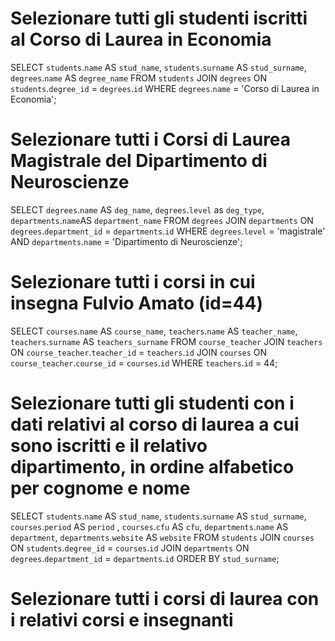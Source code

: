# Selezionare tutti gli studenti iscritti al Corso di Laurea in Economia
SELECT `students`.`name` AS `stud_name`, `students`.`surname` AS `stud_surname`, `degrees`.`name` AS `degree_name`
FROM `students`
JOIN `degrees` ON `students`.`degree_id` = `degrees`.`id`
WHERE `degrees`.`name` = 'Corso di Laurea in Economia';

# Selezionare tutti i Corsi di Laurea Magistrale del Dipartimento di Neuroscienze
SELECT `degrees`.`name` AS `deg_name`, `degrees`.`level` as `deg_type`, `departments`.`name`AS `department_name`
FROM `degrees`
JOIN `departments` ON `degrees`.`department_id` = `departments`.`id`
WHERE `degrees`.`level` = 'magistrale'
AND `departments`.`name` = 'Dipartimento di Neuroscienze';

# Selezionare tutti i corsi in cui insegna Fulvio Amato (id=44)
SELECT `courses`.`name` AS `course_name`, `teachers`.`name` AS `teacher_name`, `teachers`.`surname` AS `teachers_surname`
FROM `course_teacher`
JOIN `teachers` ON `course_teacher`.`teacher_id` = `teachers`.`id`
JOIN `courses` ON `course_teacher`.`course_id` = `courses`.`id`
WHERE `teachers`.`id` = 44;

# Selezionare tutti gli studenti con i dati relativi al corso di laurea a cui sono iscritti e il relativo dipartimento, in ordine alfabetico per cognome e nome

SELECT `students`.`name` AS `stud_name`, `students`.`surname` AS `stud_surname`, `courses`.`period` AS `period` , `courses`.`cfu` AS `cfu`, `departments`.`name` AS `department`, `departments`.`website` AS `website`
FROM `students`
JOIN `courses` ON `students`.`degree_id` = `courses`.`id`
JOIN `departments` ON `degrees`.`department_id` = `departments`.`id`
ORDER BY `stud_surname`;


# Selezionare tutti i corsi di laurea con i relativi corsi e insegnanti







